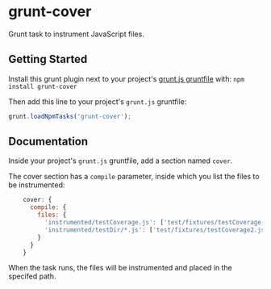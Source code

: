 # grunt-cover

Grunt task to instrument JavaScript files.

## Getting Started
Install this grunt plugin next to your project's [grunt.js gruntfile][getting_started] with: `npm install grunt-cover`

Then add this line to your project's `grunt.js` gruntfile:

```javascript
grunt.loadNpmTasks('grunt-cover');
```

[grunt]: http://gruntjs.com/
[getting_started]: https://github.com/gruntjs/grunt/blob/master/docs/getting_started.md

## Documentation
Inside your project's `grunt.js` gruntfile, add a section named ```cover```. 

The cover section has a ```compile``` parameter, inside which you list the files to be instrumented:

```javascript
    cover: {
      compile: {
        files: {
          'instrumented/testCoverage.js': ['test/fixtures/testCoverage.js'],
          'instrumented/testDir/*.js': ['test/fixtures/testCoverage2.js', 'test/fixtures/nested/testCoverage3.js']
        }
      }
    }
```

When the task runs, the files will be instrumented and placed in the specifed path.